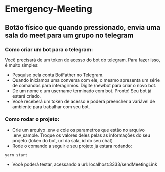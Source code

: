 # Emergency-Meeting
## Botão físico que quando pressionado, envia uma sala do meet para um grupo no telegram

### Como criar um bot para o telegram:
Você precisará de um token de acesso do bot do telegram. Para fazer isso, é muito simples:
* Pesquise pela conta BotFather no Telegram.
* Quando iniciamos uma conversa com ele, o mesmo apresenta um série de comandos para interagirmos. Digite /newbot para criar o novo bot.
* De um nome e um username terminado com bot. Pronto! Seu bot já estará criado.
* Você receberá um token de acesso e poderá preencher a variável de ambiente para trabalhar com seu bot.

### Como rodar o projeto:
* Crie um arquivo .env e cole os parametros que estão no arquivo .env_sample. Troque os valores deles pelas as informações do seu projeto (token do bot, url da sala, id do seu chat)
*  Rode o comando a seguir e seu projeto já estara rodando:
~~~
yarn start
~~~
* Você poderá testar, acessando a url: localhost:3333/sendMeetingLink